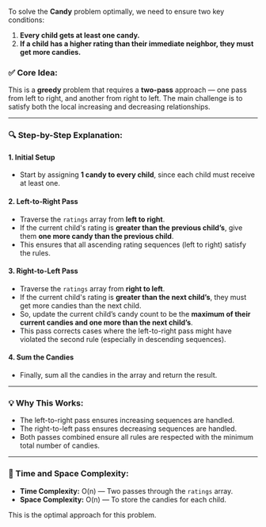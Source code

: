 To solve the **Candy** problem optimally, we need to ensure two key conditions:

1. **Every child gets at least one candy.**
2. **If a child has a higher rating than their immediate neighbor, they must get more candies.**

### ✅ Core Idea:

This is a **greedy** problem that requires a **two-pass** approach — one pass from left to right, and another from right to left. The main challenge is to satisfy both the local increasing and decreasing relationships.

---

### 🔍 Step-by-Step Explanation:

#### 1. **Initial Setup**

* Start by assigning **1 candy to every child**, since each child must receive at least one.

#### 2. **Left-to-Right Pass**

* Traverse the `ratings` array from **left to right**.
* If the current child's rating is **greater than the previous child’s**, give them **one more candy than the previous child**.
* This ensures that all ascending rating sequences (left to right) satisfy the rules.

#### 3. **Right-to-Left Pass**

* Traverse the `ratings` array from **right to left**.
* If the current child's rating is **greater than the next child’s**, they must get more candies than the next child.
* So, update the current child’s candy count to be the **maximum of their current candies and one more than the next child’s**.
* This pass corrects cases where the left-to-right pass might have violated the second rule (especially in descending sequences).

#### 4. **Sum the Candies**

* Finally, sum all the candies in the array and return the result.

---

### 💡 Why This Works:

* The left-to-right pass ensures increasing sequences are handled.
* The right-to-left pass ensures decreasing sequences are handled.
* Both passes combined ensure all rules are respected with the minimum total number of candies.

---

### 🧠 Time and Space Complexity:

* **Time Complexity:** O(n) — Two passes through the `ratings` array.
* **Space Complexity:** O(n) — To store the candies for each child.

This is the optimal approach for this problem.
